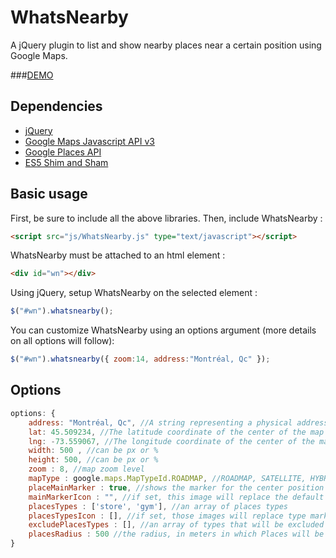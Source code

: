 WhatsNearby
===========

A jQuery plugin to list and show nearby places near a certain position using Google Maps.

###[DEMO](http://lagrangemtl.github.io/WhatsNearby/example)

Dependencies
------------

- [jQuery](http://jquery.com)
- [Google Maps Javascript API v3](https://developers.google.com/maps/documentation/javascript/)
- [Google Places API](https://developers.google.com/places/)
- [ES5 Shim and Sham](https://github.com/kriskowal/es5-shim)

Basic usage
-----------

First, be sure to include all the above libraries. Then, include WhatsNearby :
````html
<script src="js/WhatsNearby.js" type="text/javascript"></script>
````

WhatsNearby must be attached to an html element :
````html
<div id="wn"></div>
````

Using jQuery, setup WhatsNearby on the selected element :
````js
$("#wn").whatsnearby();
````

You can customize WhatsNearby using an options argument (more details on all options will follow):
````js
$("#wn").whatsnearby({ zoom:14, address:"Montréal, Qc" });
````

Options
-------
````js
options: {
    address: "Montréal, Qc", //A string representing a physical address, this will be used as the center of the map
    lat: 45.509234, //The latitude coordinate of the center of the map (default if no address set)
    lng: -73.559067, //The longitude coordinate of the center of the map (default if no address set)
    width: 500 , //can be px or %
    height: 500, //can be px or %
    zoom : 8, //map zoom level
    mapType : google.maps.MapTypeId.ROADMAP, //ROADMAP, SATELLITE, HYBRID, TERRAIN
    placeMainMarker : true, //shows the marker for the center position of the map
    mainMarkerIcon : "", //if set, this image will replace the default marker icon
    placesTypes : ['store', 'gym'], //an array of places types
    placesTypesIcon : [], //if set, those images will replace type marker icons (must match placesTypes order)
    excludePlacesTypes : [], //an array of types that will be excluded from the search
    placesRadius : 500 //the radius, in meters in which Places will be found
}
````
